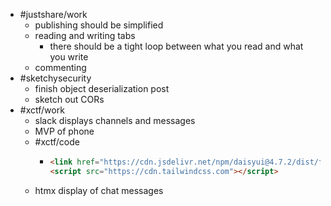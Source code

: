 - #justshare/work
	- publishing should be simplified
	- reading and writing tabs
		- there should be a tight loop between what you read and what you write
	- commenting
- #sketchysecurity
	- finish object deserialization post
	- sketch out CORs
- #xctf/work
	- slack displays channels and messages
	- MVP of phone
	- #xctf/code
		- ```html
		  <link href="https://cdn.jsdelivr.net/npm/daisyui@4.7.2/dist/full.min.css" rel="stylesheet" type="text/css" />
		  <script src="https://cdn.tailwindcss.com"></script>
		  ```
	- htmx display of chat messages